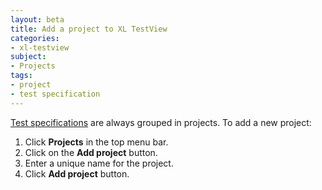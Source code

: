```yaml
---
layout: beta
title: Add a project to XL TestView
categories:
- xl-testview
subject:
- Projects
tags:
- project
- test specification
---
```


[Test specifications](/xl-testview/how-to/create-a-test-specification.html) are always grouped in projects. To add a new project: 

1. Click **Projects** in the top menu bar.
2. Click on the **Add project** button.
3. Enter a unique name for the project.
4. Click **Add project** button.
